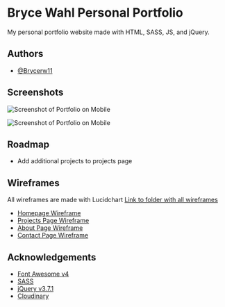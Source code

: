 
# Bryce Wahl Personal Portfolio

My personal portfolio website made with HTML, SASS, JS, and jQuery.


## Authors

- [@Brycerw11](https://github.com/Brycerw11)


## Screenshots

![Screenshot of Portfolio on Mobile](https://res.cloudinary.com/dtxrpihy6/image/upload/v1739947562/Brycerw11%20Portfolio%20Images/Screenshots/ajnhhvwx9so02omezp7h.png)

![Screenshot of Portfolio on Mobile](https://res.cloudinary.com/dtxrpihy6/image/upload/v1739947562/Brycerw11%20Portfolio%20Images/Screenshots/viwfzupsqbnymwhziczq.png)


## Roadmap

- Add additional projects to projects page

## Wireframes

All wireframes are made with Lucidchart
[Link to folder with all wireframes](https://lucid.app/folder/invitations/accept/inv_324beb1f-1f65-4f5d-9bf6-7b42478affa7)

- [Homepage Wireframe](https://lucid.app/lucidchart/3c77b87c-24cf-48c6-a4e6-1b9391e567a7/edit?invitationId=inv_487a89c8-e478-4730-9578-6931fd0c713d)
- [Projects Page Wireframe](https://lucid.app/lucidchart/7bd57b59-9041-4ee7-a5e6-6fad03c20dea/edit?invitationId=inv_76571ed1-1e72-430b-9f24-aaba3a5071ad)
- [About Page Wireframe](https://lucid.app/lucidchart/a1b73826-5a0c-4876-b4b9-8f0ed38508c3/edit?invitationId=inv_8654dc83-3beb-4922-b6c7-bf2b6b34db16)
- [Contact Page Wireframe](https://lucid.app/lucidchart/7c0386ca-221e-4471-b9e9-a4971f681713/edit?invitationId=inv_f76ffd0b-3cff-417c-831c-3855914c1601)

## Acknowledgements

- [Font Awesome v4](https://fontawesome.com/v4)
- [SASS](https://sass-lang.com/)
- [jQuery v3.7.1](https://releases.jquery.com/)
- [Cloudinary](https://cloudinary.com/)
